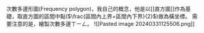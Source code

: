 次數多邊形圖(Frequency polygon)，我自己的概念，他是以[[直方圖]]作為基礎，取直方圖的區間中點($\frac{區間內上界+區間內下界}{2}$)做為橫坐標。
需要注意的是，繪製次數多邊ㄒㄧㄥ。
![[Pasted image 20240331125506.png]]